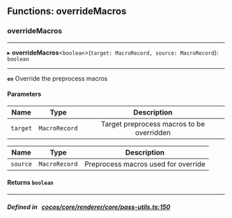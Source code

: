 ## Functions: overrideMacros

### overrideMacros


___
▸ **overrideMacros**<`boolean`\>(`target: MacroRecord, source: MacroRecord`): `boolean`
___



**`en`** Override the preprocess macros



#### Parameters

| Name | Type | Description |
| :------: | :------: | :------: |
| `target` | `MacroRecord` | Target preprocess macros to be overridden  |

| Name | Type | Description |
| :------: | :------: | :------: |
| `source` | `MacroRecord` | Preprocess macros used for override  |


#### Returns `boolean` 
___


##### Defined in &nbsp;   [cocos/core/renderer/core/pass-utils.ts:150](https://github.com/cocos-creator/engine/blob/c7bf6b8a9/cocos/core/renderer/core/pass-utils.ts#L150)&nbsp;
